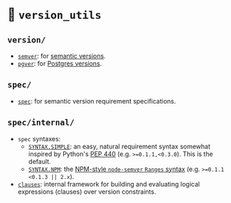 # 📄 `version_utils`

## `version/`

* [`semver`]: for [semantic versions].
* [`pgver`]: for [Postgres versions].

## `spec/`

* [`spec`]: for semantic version requirement specifications.

## `spec/internal/`

* `spec` syntaxes:
  * [`SYNTAX.SIMPLE`]: an easy, natural requirement syntax somewhat inspired by
    Python's [PEP 440] (e.g. `>=0.1.1,<0.3.0`). This is the default.
  * [`SYNTAX.NPM`]: the [NPM-style `node-semver` `Ranges` syntax] (e.g. `>=0.1.1
    <0.1.3 || 2.x`).
* [`clauses`]: internal framework for building and evaluating logical
  expressions (clauses) over version constraints.

[NPM-style `node-semver` `Ranges` syntax]: https://github.com/npm/node-semver?tab=readme-ov-file#ranges
[PEP 440]: https://peps.python.org/pep-0440/
[Postgres versions]: https://www.postgresql.org/support/versioning/
[`SYNTAX.NPM`]: spec/internal/npm.md
[`SYNTAX.SIMPLE`]: spec/internal/simple.md
[`clauses`]: spec/internal/clauses.md
[`pgver`]: version/pgver.md
[semantic versions]: https://semver.org
[`semver`]: version/semver.md
[`spec`]: spec/spec.md

